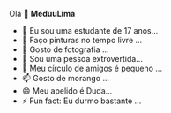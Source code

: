 Olá 👋
**MeduuLima**
- 🔭 Eu sou uma estudante de 17 anos...
- 🌱 Faço pinturas no tempo livre ...
- 👯 Gosto de fotografia ...
- 🤔 Sou uma pessoa extrovertida...
- 💬 Meu círculo de amigos é pequeno ...
- 📫 Gosto de morango ...
- 😄 Meu apelido é Duda...
- ⚡ Fun fact: Eu durmo bastante  ...
